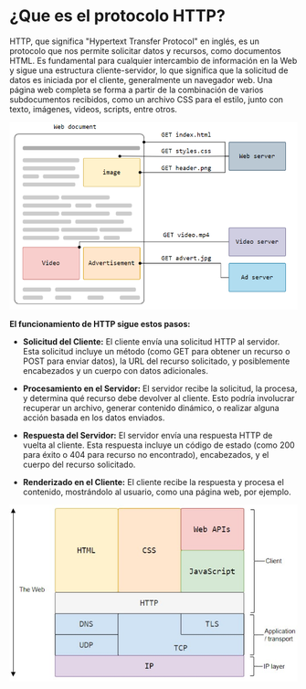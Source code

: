 # ¿Que es el protocolo HTTP?
HTTP, que significa "Hypertext Transfer Protocol" en inglés, es un protocolo que nos permite solicitar datos y recursos, como documentos HTML. Es fundamental para cualquier intercambio de información en la Web y sigue una estructura cliente-servidor, lo que significa que la solicitud de datos es iniciada por el cliente, generalmente un navegador web. Una página web completa se forma a partir de la combinación de varios subdocumentos recibidos, como un archivo CSS para el estilo, junto con texto, imágenes, videos, scripts, entre otros.

![Como funciona el protocolo HTTP](/img/protocolo_HTTP.jpg)

**El funcionamiento de HTTP sigue estos pasos:**

* **Solicitud del Cliente:** El cliente envía una solicitud HTTP al servidor. Esta solicitud incluye un método (como GET para obtener un recurso o POST para enviar datos), la URL del recurso solicitado, y posiblemente encabezados y un cuerpo con datos adicionales.

* **Procesamiento en el Servidor:** El servidor recibe la solicitud, la procesa, y determina qué recurso debe devolver al cliente. Esto podría involucrar recuperar un archivo, generar contenido dinámico, o realizar alguna acción basada en los datos enviados.

* **Respuesta del Servidor:** El servidor envía una respuesta HTTP de vuelta al cliente. Esta respuesta incluye un código de estado (como 200 para éxito o 404 para recurso no encontrado), encabezados, y el cuerpo del recurso solicitado.

* **Renderizado en el Cliente:** El cliente recibe la respuesta y procesa el contenido, mostrándolo al usuario, como una página web, por ejemplo.

![Como está estructurado un sitio web](/img/estructura_web.jpg)
